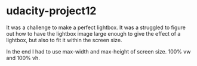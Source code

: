 # udacity-project12

It was a challenge to make a perfect lightbox. It was a struggled to figure out how to have the lightbox image large enough to give the effect of a lightbox, but also to fit it within the screen size.

In the end I had to use max-width and max-height of screen size. 100% vw and 100% vh.
